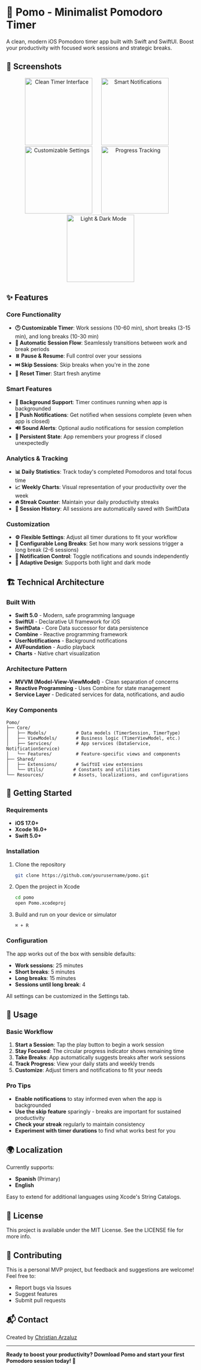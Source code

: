 # 🍅 Pomo - Minimalist Pomodoro Timer

A clean, modern iOS Pomodoro timer app built with Swift and SwiftUI. Boost your productivity with focused work sessions and strategic breaks.

## 📱 Screenshots

<p align="center">
  <img src="screenshots/timer-interface.jng" width="180" alt="Clean Timer Interface">
  &nbsp;&nbsp;&nbsp;&nbsp;
  <img src="screenshots/notification-feature.jng" width="180" alt="Smart Notifications">
  &nbsp;&nbsp;&nbsp;&nbsp;
  <img src="screenshots/customization.jng" width="180" alt="Customizable Settings">
  &nbsp;&nbsp;&nbsp;&nbsp;
  <img src="screenshots/statistics-tracking.jng" width="180" alt="Progress Tracking">
  &nbsp;&nbsp;&nbsp;&nbsp;
  <img src="screenshots/dark-light-mode.jng" width="180" alt="Light & Dark Mode">
</p>

## ✨ Features

### Core Functionality
- **🕐 Customizable Timer**: Work sessions (10-60 min), short breaks (3-15 min), and long breaks (10-30 min)
- **🔄 Automatic Session Flow**: Seamlessly transitions between work and break periods
- **⏸️ Pause & Resume**: Full control over your sessions
- **⏭️ Skip Sessions**: Skip breaks when you're in the zone
- **🔄 Reset Timer**: Start fresh anytime

### Smart Features
- **📱 Background Support**: Timer continues running when app is backgrounded
- **🔔 Push Notifications**: Get notified when sessions complete (even when app is closed)
- **🔊 Sound Alerts**: Optional audio notifications for session completion
- **💾 Persistent State**: App remembers your progress if closed unexpectedly

### Analytics & Tracking
- **📊 Daily Statistics**: Track today's completed Pomodoros and total focus time
- **📈 Weekly Charts**: Visual representation of your productivity over the week
- **🔥 Streak Counter**: Maintain your daily productivity streaks
- **📝 Session History**: All sessions are automatically saved with SwiftData

### Customization
- **⚙️ Flexible Settings**: Adjust all timer durations to fit your workflow
- **🎯 Configurable Long Breaks**: Set how many work sessions trigger a long break (2-6 sessions)
- **🔕 Notification Control**: Toggle notifications and sounds independently
- **🌙 Adaptive Design**: Supports both light and dark mode

## 🏗️ Technical Architecture

### Built With
- **Swift 5.0** - Modern, safe programming language
- **SwiftUI** - Declarative UI framework for iOS
- **SwiftData** - Core Data successor for data persistence
- **Combine** - Reactive programming framework
- **UserNotifications** - Background notifications
- **AVFoundation** - Audio playback
- **Charts** - Native chart visualization

### Architecture Pattern
- **MVVM (Model-View-ViewModel)** - Clean separation of concerns
- **Reactive Programming** - Uses Combine for state management
- **Service Layer** - Dedicated services for data, notifications, and audio

### Key Components
```
Pomo/
├── Core/
│   ├── Models/           # Data models (TimerSession, TimerType)
│   ├── ViewModels/       # Business logic (TimerViewModel, etc.)
│   ├── Services/         # App services (DataService, NotificationService)
│   └── Features/         # Feature-specific views and components
├── Shared/
│   ├── Extensions/       # SwiftUI view extensions
│   └── Utils/           # Constants and utilities
└── Resources/           # Assets, localizations, and configurations
```

## 🚀 Getting Started

### Requirements
- **iOS 17.0+**
- **Xcode 16.0+**
- **Swift 5.0+**

### Installation
1. Clone the repository
   ```bash
   git clone https://github.com/yourusername/pomo.git
   ```

2. Open the project in Xcode
   ```bash
   cd pomo
   open Pomo.xcodeproj
   ```

3. Build and run on your device or simulator
   ```
   ⌘ + R
   ```

### Configuration
The app works out of the box with sensible defaults:
- **Work sessions**: 25 minutes
- **Short breaks**: 5 minutes  
- **Long breaks**: 15 minutes
- **Sessions until long break**: 4

All settings can be customized in the Settings tab.

## 🎯 Usage

### Basic Workflow
1. **Start a Session**: Tap the play button to begin a work session
2. **Stay Focused**: The circular progress indicator shows remaining time
3. **Take Breaks**: App automatically suggests breaks after work sessions
4. **Track Progress**: View your daily stats and weekly trends
5. **Customize**: Adjust timers and notifications to fit your needs

### Pro Tips
- **Enable notifications** to stay informed even when the app is backgrounded
- **Use the skip feature** sparingly - breaks are important for sustained productivity
- **Check your streak** regularly to maintain consistency
- **Experiment with timer durations** to find what works best for you

## 🌍 Localization

Currently supports:
- **Spanish** (Primary)
- **English**

Easy to extend for additional languages using Xcode's String Catalogs.

## 📝 License

This project is available under the MIT License. See the LICENSE file for more info.

## 🤝 Contributing

This is a personal MVP project, but feedback and suggestions are welcome! Feel free to:
- Report bugs via Issues
- Suggest features 
- Submit pull requests

## 📬 Contact

Created by [Christian Arzaluz](mailto:your.email@example.com)

---

**Ready to boost your productivity? Download Pomo and start your first Pomodoro session today! 🍅**

